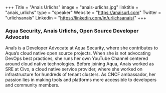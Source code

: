 +++
Title = "Anais Urlichs"
image = "anais-urlichs.jpg"
linktitle = "anais_urlichs"
type = "speaker"
Website = "https://anaisurl.com"
Twitter = "urlichsanais"
Linkedin = "https://linkedin.com/in/urlichsanais/"
+++

### Aqua Security, Anais Urlichs, Open Source Developer Advocate
Anaïs is a Developer Advocate at Aqua Security, where she contributes to Aqua’s cloud native open source projects. When she is not advocating DevOps best practices, she runs her own YouTube Channel centered around cloud native technologies. Before joining Aqua, Anais worked as SRE at Civo, a cloud native service provider, where she worked on infrastructure for hundreds of tenant clusters. As CNCF ambassador, her passion lies in making tools and platforms more accessible to developers and community members.